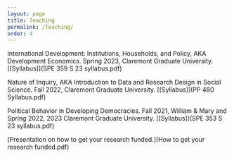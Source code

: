 ```yaml
---
layout: page
title: Teaching
permalink: /Teaching/
order: 4
---
```


<!-- Global site tag (gtag.js) - Google Analytics -->
<script async src="https://www.googletagmanager.com/gtag/js?id=UA-111923831-1"></script>
<script>
  window.dataLayer = window.dataLayer || [];
  function gtag(){dataLayer.push(arguments);}
  gtag('js', new Date());

  gtag('config', 'UA-111923831-1');
</script>

International Development: Institutions, Households, and Policy, AKA Development Economics. Spring 2023, Claremont Graduate University. [[Syllabus]](SPE 359 S 23 syllabus.pdf)


Nature of Inquiry, AKA Introduction to Data and Research Design in Social Science. Fall 2022, Claremont Graduate University.  [[Syllabus]](PP 480 Syllabus.pdf) 

Political Behavior in Developing Democracies. Fall 2021, William & Mary and Spring 2022, 2023 Claremont Graduate University.  [[Syllabus]](SPE 353 S 23 syllabus.pdf) 


[Presentation on how to get your research funded.](How to get your research funded.pdf)
